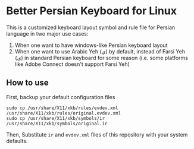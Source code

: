 # Better Persian Keyboard for Linux
This is a customized keyboard layout symbol and rule file for Persian language in two major use cases:
1. When one want to have windows-like Persian keyboard layout
2. When one want to use Arabic Yeh (ي) by default, instead of Farsi Yeh (ی) in standard Persian keyboard
for some reason (i.e. some platforms like Adobe Connect doesn't support Farsi Yeh)
## How to use
First, backup your default configuration files
```
sudo cp /usr/share/X11/xkb/rules/evdev.xml /usr/share/X11/xkb/rules/original.evdev.xml 
sudo cp /usr/share/X11/xkb/symbols/ir /usr/share/X11/xkb/symbols/original.ir
```
Then, Substitute ``ir`` and ``evdev.xml`` files of this repository with your system defaults.

